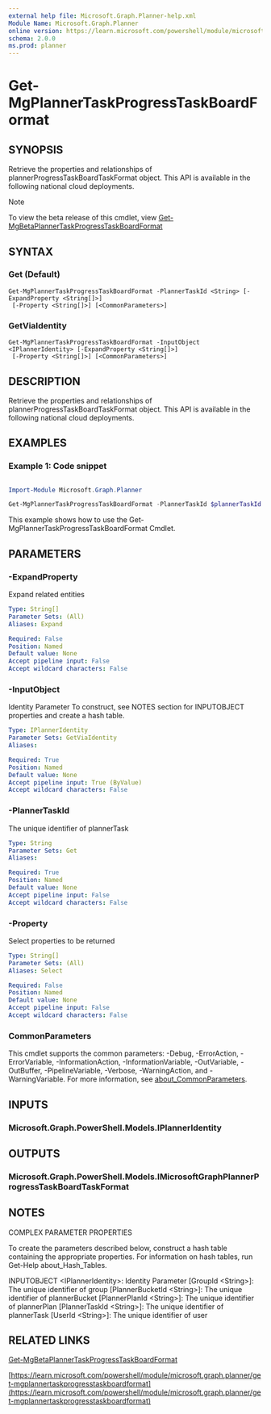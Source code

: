 ```yaml
---
external help file: Microsoft.Graph.Planner-help.xml
Module Name: Microsoft.Graph.Planner
online version: https://learn.microsoft.com/powershell/module/microsoft.graph.planner/get-mgplannertaskprogresstaskboardformat
schema: 2.0.0
ms.prod: planner
---
```


# Get-MgPlannerTaskProgressTaskBoardFormat

## SYNOPSIS
Retrieve the properties and relationships of plannerProgressTaskBoardTaskFormat object.
This API is available in the following national cloud deployments.

> [!NOTE]
> To view the beta release of this cmdlet, view [Get-MgBetaPlannerTaskProgressTaskBoardFormat](/powershell/module/Microsoft.Graph.Beta.Planner/Get-MgBetaPlannerTaskProgressTaskBoardFormat?view=graph-powershell-beta)

## SYNTAX

### Get (Default)
```
Get-MgPlannerTaskProgressTaskBoardFormat -PlannerTaskId <String> [-ExpandProperty <String[]>]
 [-Property <String[]>] [<CommonParameters>]
```

### GetViaIdentity
```
Get-MgPlannerTaskProgressTaskBoardFormat -InputObject <IPlannerIdentity> [-ExpandProperty <String[]>]
 [-Property <String[]>] [<CommonParameters>]
```

## DESCRIPTION
Retrieve the properties and relationships of plannerProgressTaskBoardTaskFormat object.
This API is available in the following national cloud deployments.

## EXAMPLES
### Example 1: Code snippet

```powershell

Import-Module Microsoft.Graph.Planner

Get-MgPlannerTaskProgressTaskBoardFormat -PlannerTaskId $plannerTaskId

```
This example shows how to use the Get-MgPlannerTaskProgressTaskBoardFormat Cmdlet.


## PARAMETERS

### -ExpandProperty
Expand related entities

```yaml
Type: String[]
Parameter Sets: (All)
Aliases: Expand

Required: False
Position: Named
Default value: None
Accept pipeline input: False
Accept wildcard characters: False
```

### -InputObject
Identity Parameter
To construct, see NOTES section for INPUTOBJECT properties and create a hash table.

```yaml
Type: IPlannerIdentity
Parameter Sets: GetViaIdentity
Aliases:

Required: True
Position: Named
Default value: None
Accept pipeline input: True (ByValue)
Accept wildcard characters: False
```

### -PlannerTaskId
The unique identifier of plannerTask

```yaml
Type: String
Parameter Sets: Get
Aliases:

Required: True
Position: Named
Default value: None
Accept pipeline input: False
Accept wildcard characters: False
```

### -Property
Select properties to be returned

```yaml
Type: String[]
Parameter Sets: (All)
Aliases: Select

Required: False
Position: Named
Default value: None
Accept pipeline input: False
Accept wildcard characters: False
```

### CommonParameters
This cmdlet supports the common parameters: -Debug, -ErrorAction, -ErrorVariable, -InformationAction, -InformationVariable, -OutVariable, -OutBuffer, -PipelineVariable, -Verbose, -WarningAction, and -WarningVariable. For more information, see [about_CommonParameters](http://go.microsoft.com/fwlink/?LinkID=113216).

## INPUTS

### Microsoft.Graph.PowerShell.Models.IPlannerIdentity
## OUTPUTS

### Microsoft.Graph.PowerShell.Models.IMicrosoftGraphPlannerProgressTaskBoardTaskFormat
## NOTES
COMPLEX PARAMETER PROPERTIES

To create the parameters described below, construct a hash table containing the appropriate properties.
For information on hash tables, run Get-Help about_Hash_Tables.

INPUTOBJECT \<IPlannerIdentity\>: Identity Parameter
  \[GroupId \<String\>\]: The unique identifier of group
  \[PlannerBucketId \<String\>\]: The unique identifier of plannerBucket
  \[PlannerPlanId \<String\>\]: The unique identifier of plannerPlan
  \[PlannerTaskId \<String\>\]: The unique identifier of plannerTask
  \[UserId \<String\>\]: The unique identifier of user

## RELATED LINKS
[Get-MgBetaPlannerTaskProgressTaskBoardFormat](/powershell/module/Microsoft.Graph.Beta.Planner/Get-MgBetaPlannerTaskProgressTaskBoardFormat?view=graph-powershell-beta)

[https://learn.microsoft.com/powershell/module/microsoft.graph.planner/get-mgplannertaskprogresstaskboardformat](https://learn.microsoft.com/powershell/module/microsoft.graph.planner/get-mgplannertaskprogresstaskboardformat)

